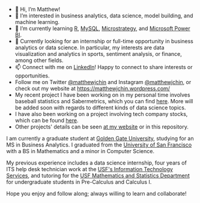 - 👋 Hi, I’m Matthew! 
- 👀 I’m interested in business analytics, data science, model building, and machine learning. 
- 🌱 I’m currently learning [R](https://www.r-project.org/), [MySQL](https://www.mysql.com/), [Microstrategy](https://www.microstrategy.com/en), and [Microsoft Power BI](https://powerbi.microsoft.com/en-us/).
- 💞️ Currently looking for an internship or full-time opportunity in business analytics or data science. In particular, my interests are data visualization and analytics in sports, sentiment analysis, or finance, among other fields. 
- 📫 Connect with me on [LinkedIn](https://www.linkedin.com/in/matthew-j-chin/)! Happy to connect to share interests or opportunities. 
- Follow me on Twitter [@matthewjchin](https://www.twitter.com/matthewjchin) and Instagram [@matthewjchin](https://www.instagram.com/matthewjchin/), or check out my website at https://matthewjchin.wordpress.com/
- My recent project I have been working on in my personal time involves baseball statistics and Sabermetrics, which you can find [here](https://github.com/matthewjchin/baseballstats). More will be added soon with regards to different kinds of data science topics. 
- I have also been working on a project involving tech company stocks, which can be found [here](https://github.com/matthewjchin/toptechstocks).
- Other projects' details can be seen [at my website](https://matthewjchin.wordpress.com/personal-projects/) or in this repository.

I am currently a graduate student at [Golden Gate University](https://www.ggu.edu/), studying for an MS in Business Analytics. 
I graduated from the [University of San Francisco](https://www.usfca.edu/) with a BS in Mathematics and a minor in Computer Science. 

My previous experience includes a data science internship, four years of ITS help desk technician work at the [USF's Information Technology Services](https://myusf.usfca.edu/its), and tutoring for the [USF Mathematics and Statistics Department](https://myusf.usfca.edu/arts-sciences/mathematics) for undergraduate students in Pre-Calculus and Calculus I. 

Hope you enjoy and follow along; always willing to learn and collaborate!
